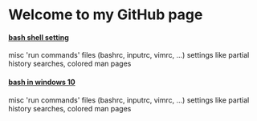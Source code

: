 # Welcome to my GitHub page

#### [bash shell setting](https://jxl212.github.io/my_bash_settings)

 misc 'run commands' files (bashrc, inputrc, vimrc, ...) settings like partial history searches, colored man pages

####  [bash in windows 10](https://jxl212.github.io/enable-linux-shell-in-windows-10/)

  misc 'run commands' files (bashrc, inputrc, vimrc, ...) settings like partial history searches, colored man pages
